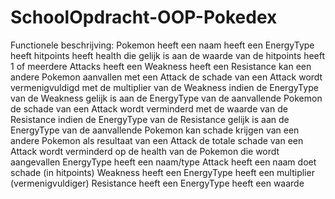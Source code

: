 # SchoolOpdracht-OOP-Pokedex
Functionele beschrijving:  Pokemon heeft een naam heeft een EnergyType heeft hitpoints heeft health die gelijk is aan de waarde van de hitpoints heeft 1 of meerdere Attacks heeft een Weakness heeft een Resistance kan een andere Pokemon aanvallen met een Attack de schade van een Attack wordt vermenigvuldigd met de multiplier van de Weakness indien de EnergyType van de Weakness gelijk is aan de EnergyType van de aanvallende Pokemon de schade van een Attack wordt verminderd met de waarde van de Resistance indien de EnergyType van de Resistance gelijk is aan de EnergyType van de aanvallende Pokemon kan schade krijgen van een andere Pokemon als resultaat van een Attack de totale schade van een Attack wordt verminderd op de health van de Pokemon die wordt aangevallen EnergyType heeft een naam/type Attack heeft een naam doet schade (in hitpoints) Weakness heeft een EnergyType heeft een multiplier (vermenigvuldiger) Resistance heeft een EnergyType heeft een waarde
